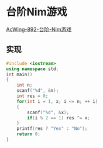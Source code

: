 # 台阶Nim游戏

[AcWing-892-台阶-Nim游戏](https://www.acwing.com/solution/AcWing/content/8393/)

## 实现

```cpp
#include <iostream>
using namespace std;
int main()
{
    int n;
    scanf("%d", &n);
    int res = 0;
    for(int i = 1, x; i <= n; ++ i)
    {
        scanf("%d", &x);
        if(i % 2 == 1) res ^= x;
    }
    printf(res ? "Yes" : "No");
    return 0;
}
```

